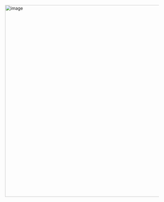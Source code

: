 <img width="629" alt="image" src="https://github.com/givvemee/hhplus/assets/89691274/be9b05d2-3cc6-4e30-999f-459fb22582bf">
